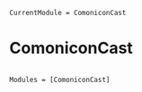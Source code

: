 ```@meta
CurrentModule = ComoniconCast
```

# ComoniconCast

```@index
```

```@autodocs
Modules = [ComoniconCast]
```
